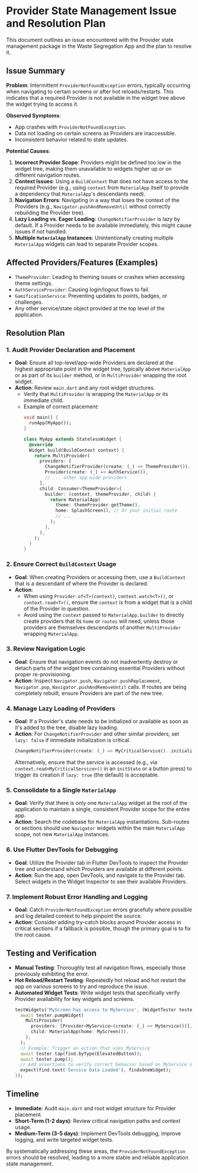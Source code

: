 # Provider State Management Issue and Resolution Plan

This document outlines an issue encountered with the Provider state management package in the Waste Segregation App and the plan to resolve it.

## Issue Summary

**Problem**: Intermittent `ProviderNotFoundException` errors, typically occurring when navigating to certain screens or after hot reloads/restarts. This indicates that a required Provider is not available in the widget tree above the widget trying to access it.

**Observed Symptoms**:
-   App crashes with `ProviderNotFoundException`.
-   Data not loading on certain screens as Providers are inaccessible.
-   Inconsistent behavior related to state updates.

**Potential Causes**:
1.  **Incorrect Provider Scope**: Providers might be defined too low in the widget tree, making them unavailable to widgets higher up or on different navigation routes.
2.  **Context Issues**: Using a `BuildContext` that does not have access to the required Provider (e.g., using `context` from `MaterialApp` itself to provide a dependency that `MaterialApp`'s descendants need).
3.  **Navigation Errors**: Navigating in a way that loses the context of the Providers (e.g., `Navigator.pushAndRemoveUntil` without correctly rebuilding the Provider tree).
4.  **Lazy Loading vs. Eager Loading**: `ChangeNotifierProvider` is lazy by default. If a Provider needs to be available immediately, this might cause issues if not handled.
5.  **Multiple `MaterialApp` Instances**: Unintentionally creating multiple `MaterialApp` widgets can lead to separate Provider scopes.

## Affected Providers/Features (Examples)

-   `ThemeProvider`: Leading to theming issues or crashes when accessing theme settings.
-   `AuthServiceProvider`: Causing login/logout flows to fail.
-   `GamificationService`: Preventing updates to points, badges, or challenges.
-   Any other service/state object provided at the top level of the application.

## Resolution Plan

### 1. Audit Provider Declaration and Placement

-   **Goal**: Ensure all top-level/app-wide Providers are declared at the highest appropriate point in the widget tree, typically above `MaterialApp` or as part of its `builder` method, or in `MultiProvider` wrapping the root widget.
-   **Action**: Review `main.dart` and any root widget structures.
    -   Verify that `MultiProvider` is wrapping the `MaterialApp` or its immediate child.
    -   Example of correct placement:
        ```dart
        void main() {
          runApp(MyApp());
        }

        class MyApp extends StatelessWidget {
          @override
          Widget build(BuildContext context) {
            return MultiProvider(
              providers: [
                ChangeNotifierProvider(create: (_) => ThemeProvider()),
                Provider(create: (_) => AuthService()),
                // ... other app-wide providers
              ],
              child: Consumer<ThemeProvider>(
                builder: (context, themeProvider, child) {
                  return MaterialApp(
                    theme: themeProvider.getTheme(),
                    home: SplashScreen(), // Or your initial route
                    // ...
                  );
                },
              ),
            );
          }
        }
        ```

### 2. Ensure Correct `BuildContext` Usage

-   **Goal**: When creating Providers or accessing them, use a `BuildContext` that is a descendant of where the Provider is declared.
-   **Action**:
    -   When using `Provider.of<T>(context)`, `context.watch<T>()`, or `context.read<T>()`, ensure the `context` is from a widget that is a child of the Provider in question.
    -   Avoid using the `context` passed to `MaterialApp.builder` to directly create providers that its `home` or `routes` will need, unless those providers are themselves descendants of another `MultiProvider` wrapping `MaterialApp`.

### 3. Review Navigation Logic

-   **Goal**: Ensure that navigation events do not inadvertently destroy or detach parts of the widget tree containing essential Providers without proper re-provisioning.
-   **Action**: Inspect `Navigator.push`, `Navigator.pushReplacement`, `Navigator.pop`, `Navigator.pushAndRemoveUntil` calls. If routes are being completely rebuilt, ensure Providers are part of the new tree.

### 4. Manage Lazy Loading of Providers

-   **Goal**: If a Provider's state needs to be initialized or available as soon as it's added to the tree, disable lazy loading.
-   **Action**: For `ChangeNotifierProvider` and other similar providers, set `lazy: false` if immediate initialization is critical.
    ```dart
    ChangeNotifierProvider(create: (_) => MyCriticalService()..initialize(), lazy: false)
    ```
    Alternatively, ensure that the service is accessed (e.g., via `context.read<MyCriticalService>()` in an `initState` or a button press) to trigger its creation if `lazy: true` (the default) is acceptable.

### 5. Consolidate to a Single `MaterialApp`

-   **Goal**: Verify that there is only one `MaterialApp` widget at the root of the application to maintain a single, consistent Provider scope for the entire app.
-   **Action**: Search the codebase for `MaterialApp` instantiations. Sub-routes or sections should use `Navigator` widgets within the main `MaterialApp` scope, not new `MaterialApp` instances.

### 6. Use Flutter DevTools for Debugging

-   **Goal**: Utilize the Provider tab in Flutter DevTools to inspect the Provider tree and understand which Providers are available at different points.
-   **Action**: Run the app, open DevTools, and navigate to the Provider tab. Select widgets in the Widget Inspector to see their available Providers.

### 7. Implement Robust Error Handling and Logging

-   **Goal**: Catch `ProviderNotFoundException` errors gracefully where possible and log detailed context to help pinpoint the source.
-   **Action**: Consider adding try-catch blocks around Provider access in critical sections if a fallback is possible, though the primary goal is to fix the root cause.

## Testing and Verification

-   **Manual Testing**: Thoroughly test all navigation flows, especially those previously exhibiting the error.
-   **Hot Reload/Restart Testing**: Repeatedly hot reload and hot restart the app on various screens to try and reproduce the issue.
-   **Automated Widget Tests**: Write widget tests that specifically verify Provider availability for key widgets and screens.
    ```dart
    testWidgets('MyScreen has access to MyService', (WidgetTester tester) async {
      await tester.pumpWidget(
        MultiProvider(
          providers: [Provider<MyService>(create: (_) => MyService())],
          child: MaterialApp(home: MyScreen()),
        ),
      );
      // Example: Trigger an action that uses MyService
      await tester.tap(find.byType(ElevatedButton));
      await tester.pump();
      // Add assertions to verify correct behavior based on MyService state
      expect(find.text('Service Data Loaded'), findsOneWidget);
    });
    ```

## Timeline

-   **Immediate**: Audit `main.dart` and root widget structure for Provider placement.
-   **Short-Term (1-2 days)**: Review critical navigation paths and context usage.
-   **Medium-Term (3-5 days)**: Implement DevTools debugging, improve logging, and write targeted widget tests.

By systematically addressing these areas, the `ProviderNotFoundException` errors should be resolved, leading to a more stable and reliable application state management. 